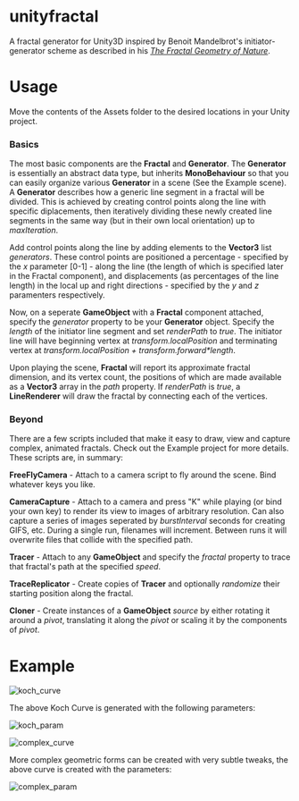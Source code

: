 # unityfractal
A fractal generator for Unity3D inspired by Benoit Mandelbrot's initiator-generator scheme as described in his [_The Fractal Geometry of Nature_].

# Usage
Move the contents of the Assets folder to the desired locations in your Unity project.

### Basics
The most basic components are the __Fractal__ and __Generator__. The __Generator__ is essentially an abstract data type, but inherits __MonoBehaviour__ so that you can easily organize various __Generator__ in a scene (See the Example scene). A __Generator__ describes how a generic line segment in a fractal will be divided. This is achieved by creating control points along the line with specific diplacements, then iteratively dividing these newly created line segments in the same way (but in their own local orientation) up to _maxIteration_. 

Add control points along the line by adding elements to the __Vector3__ list _generators_. These control points are positioned a percentage - specified by the _x_ parameter [0-1] - along the line (the length of which is specified later in the Fractal component), and displacements (as percentages of the line length) in the local up and right directions - specified by the _y_ and _z_ paramenters respectively.

Now, on a seperate __GameObject__ with a __Fractal__ component attached, specify the _generator_ property to be your __Generator__ object. Specify the _length_ of the initiator line segment and set _renderPath_ to _true_. The initiator line will have beginning vertex at _transform.localPosition_ and terminating vertex at _transform.localPosition + transform.forward*length_.

Upon playing the scene, __Fractal__ will report its approximate fractal dimension, and its vertex count, the positions of which are made available as a __Vector3__ array in the _path_ property. If _renderPath_ is _true_, a __LineRenderer__ will draw the fractal by connecting each of the vertices.

### Beyond
There are a few scripts included that make it easy to draw, view and capture complex, animated fractals. Check out the Example project for more details. These scripts are, in summary:

__FreeFlyCamera__ - Attach to a camera script to fly around the scene. Bind whatever keys you like.

__CameraCapture__ - Attach to a camera and press "K" while playing (or bind your own key) to render its view to images of arbitrary resolution. Can also capture a series of images seperated by _burstInterval_ seconds for creating GIFS, etc. During a single run, filenames will increment. Between runs it will overwrite files that collide with the specified path.

__Tracer__ - Attach to any __GameObject__ and specify the _fractal_ property to trace that fractal's path at the specified _speed_.

__TraceReplicator__ - Create copies of __Tracer__ and optionally _randomize_ their starting position along the fractal.

__Cloner__ - Create instances of a __GameObject__ _source_ by either rotating it around a _pivot_, translating it along the _pivot_ or scaling it by the components of _pivot_.


# Example

![koch_curve]

The above Koch Curve is generated with the following parameters:

![koch_param]

![complex_curve]

More complex geometric forms can be created with very subtle tweaks, the above curve is created with the parameters:

![complex_param]

[_The Fractal Geometry of Nature_]: https://en.wikipedia.org/wiki/The_Fractal_Geometry_of_Nature
[Fractal.cs]: https://github.com/tylerpayne/unityfractal/blob/master/Fractal.cs
[Generator.cs]: https://github.com/tylerpayne/unityfractal/blob/master/Generator.cs
[Graph.cs]:https://github.com/tylerpayne/unityfractal/blob/master/Graph.cs
[koch_curve]: https://github.com/tylerpayne/unityfractal/blob/master/koch.PNG "Koch Curve"
[koch_param]: https://github.com/tylerpayne/unityfractal/blob/master/koch_parameters.PNG "Koch Param"
[complex_curve]: https://github.com/tylerpayne/unityfractal/blob/master/complex.PNG "Complex Curve"
[complex_param]: https://github.com/tylerpayne/unityfractal/blob/master/complex_parameters.PNG "Complex Param"
